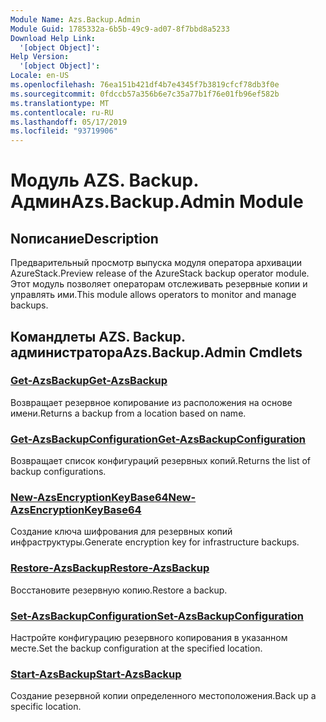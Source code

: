 ```yaml
---
Module Name: Azs.Backup.Admin
Module Guid: 1785332a-6b5b-49c9-ad07-8f7bbd8a5233
Download Help Link:
  '[object Object]': 
Help Version:
  '[object Object]': 
Locale: en-US
ms.openlocfilehash: 76ea151b421df4b7e4345f7b3819cfcf78db3f0e
ms.sourcegitcommit: 0fdccb57a356b6e7c35a77b1f76e01fb96ef582b
ms.translationtype: MT
ms.contentlocale: ru-RU
ms.lasthandoff: 05/17/2019
ms.locfileid: "93719906"
---
```

# <span data-ttu-id="1e7fd-101">Модуль AZS. Backup. Админ</span><span class="sxs-lookup"><span data-stu-id="1e7fd-101">Azs.Backup.Admin Module</span></span>
## <span data-ttu-id="1e7fd-102">Nописание</span><span class="sxs-lookup"><span data-stu-id="1e7fd-102">Description</span></span>
<span data-ttu-id="1e7fd-103">Предварительный просмотр выпуска модуля оператора архивации AzureStack.</span><span class="sxs-lookup"><span data-stu-id="1e7fd-103">Preview release of the AzureStack backup operator module.</span></span>  <span data-ttu-id="1e7fd-104">Этот модуль позволяет операторам отслеживать резервные копии и управлять ими.</span><span class="sxs-lookup"><span data-stu-id="1e7fd-104">This module allows operators to monitor and manage backups.</span></span>

## <span data-ttu-id="1e7fd-105">Командлеты AZS. Backup. администратора</span><span class="sxs-lookup"><span data-stu-id="1e7fd-105">Azs.Backup.Admin Cmdlets</span></span>
### [<span data-ttu-id="1e7fd-106">Get-AzsBackup</span><span class="sxs-lookup"><span data-stu-id="1e7fd-106">Get-AzsBackup</span></span>](Get-AzsBackup.md)
<span data-ttu-id="1e7fd-107">Возвращает резервное копирование из расположения на основе имени.</span><span class="sxs-lookup"><span data-stu-id="1e7fd-107">Returns a backup from a location based on name.</span></span>

### [<span data-ttu-id="1e7fd-108">Get-AzsBackupConfiguration</span><span class="sxs-lookup"><span data-stu-id="1e7fd-108">Get-AzsBackupConfiguration</span></span>](Get-AzsBackupConfiguration.md)
<span data-ttu-id="1e7fd-109">Возвращает список конфигураций резервных копий.</span><span class="sxs-lookup"><span data-stu-id="1e7fd-109">Returns the list of backup configurations.</span></span>

### [<span data-ttu-id="1e7fd-110">New-AzsEncryptionKeyBase64</span><span class="sxs-lookup"><span data-stu-id="1e7fd-110">New-AzsEncryptionKeyBase64</span></span>](New-AzsEncryptionKeyBase64.md)
<span data-ttu-id="1e7fd-111">Создание ключа шифрования для резервных копий инфраструктуры.</span><span class="sxs-lookup"><span data-stu-id="1e7fd-111">Generate encryption key for infrastructure backups.</span></span>

### [<span data-ttu-id="1e7fd-112">Restore-AzsBackup</span><span class="sxs-lookup"><span data-stu-id="1e7fd-112">Restore-AzsBackup</span></span>](Restore-AzsBackup.md)
<span data-ttu-id="1e7fd-113">Восстановите резервную копию.</span><span class="sxs-lookup"><span data-stu-id="1e7fd-113">Restore a backup.</span></span>

### [<span data-ttu-id="1e7fd-114">Set-AzsBackupConfiguration</span><span class="sxs-lookup"><span data-stu-id="1e7fd-114">Set-AzsBackupConfiguration</span></span>](Set-AzsBackupConfiguration.md)
<span data-ttu-id="1e7fd-115">Настройте конфигурацию резервного копирования в указанном месте.</span><span class="sxs-lookup"><span data-stu-id="1e7fd-115">Set the backup configuration at the specified location.</span></span>

### [<span data-ttu-id="1e7fd-116">Start-AzsBackup</span><span class="sxs-lookup"><span data-stu-id="1e7fd-116">Start-AzsBackup</span></span>](Start-AzsBackup.md)
<span data-ttu-id="1e7fd-117">Создание резервной копии определенного местоположения.</span><span class="sxs-lookup"><span data-stu-id="1e7fd-117">Back up a specific location.</span></span>


